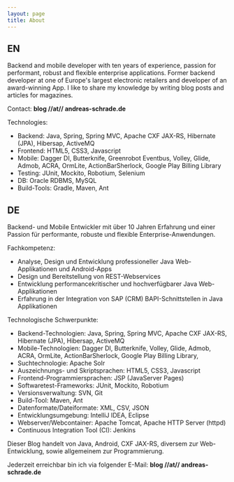 ```yaml
---
layout: page
title: About
---
```


<h2>EN</h2>
Backend and mobile developer with ten years of experience, passion for performant, robust and flexible enterprise applications.
Former backend developer at one of Europe's largest electronic retailers and developer of an award-winning App. I like to share my knowledge by writing blog posts and articles for magazines.

Contact:  <strong>blog //at// andreas-schrade.de</strong> 

Technologies: 

- Backend: Java, Spring, Spring MVC, Apache CXF JAX-RS, Hibernate (JPA), Hibersap, ActiveMQ
- Frontend: HTML5, CSS3, Javascript 
- Mobile: Dagger DI, Butterknife, Greenrobot Eventbus, Volley, Glide, Admob, ACRA, OrmLite, ActionBarSherlock, Google Play Billing Library
- Testing: JUnit, Mockito, Robotium, Selenium
- DB: Oracle RDBMS, MySQL
- Build-Tools: Gradle, Maven, Ant


<h2>DE</h2>

Backend- und Mobile Entwickler mit über 10 Jahren Erfahrung und einer Passion für performante, robuste und flexible Enterprise-Anwendungen.

Fachkompetenz:

- Analyse, Design und Entwicklung professioneller Java Web-Applikationen und Android-Apps
- Design und Bereitstellung von REST-Webservices
- Entwicklung performancekritischer und hochverfügbarer Java Web-Applikationen
- Erfahrung in der Integration von SAP (CRM) BAPI-Schnittstellen in Java Applikationen

Technologische Schwerpunkte:

- Backend-Technologien: Java, Spring, Spring MVC, Apache CXF JAX-RS, Hibernate (JPA), Hibersap, ActiveMQ
- Mobile-Technologien: Dagger DI, Butterknife, Volley, Glide, Admob, ACRA, OrmLite, ActionBarSherlock, Google Play Billing Library,
- Suchtechnologie: Apache Solr
- Auszeichnungs- und Skriptsprachen: HTML5, CSS3, Javascript
- Frontend-Programmiersprachen: JSP (JavaServer Pages)
- Softwaretest-Frameworks: JUnit, Mockito, Robotium
- Versionsverwaltung: SVN, Git
- Build-Tool: Maven, Ant
- Datenformate/Dateiformate: XML, CSV, JSON
- Entwicklungsumgebung: IntelliJ IDEA, Eclipse
- Webserver/Webcontainer: Apache Tomcat, Apache HTTP Server (httpd)
- Continuous Integration Tool (CI): Jenkins

Dieser Blog handelt von Java, Android, CXF JAX-RS, diversem zur Web-Entwicklung, sowie allgemeinem zur Programmierung.

Jederzeit erreichbar bin ich via folgender E-Mail: <strong>blog //at// andreas-schrade.de</strong>